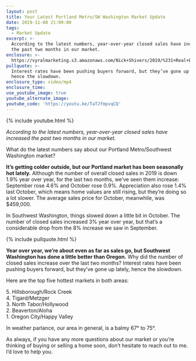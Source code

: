 ```yaml
---
layout: post
title: Your Latest Portland Metro/SW Washington Market Update
date: 2019-11-08 21:09:00
tags:
  - Market Update
excerpt: >-
  According to the latest numbers, year-over-year closed sales have increased
  the past two months in our market.
enclosure: >-
  https://vyralmarketing.s3.amazonaws.com/Nick+Shivers/2019/%231+Real+Estate+Team+in+the+Portland+Metro+_+SW+Washington+market+update.mp4
pullquote: >-
  Interest rates have been pushing buyers forward, but they’ve gone up lately,
  hence the slowdown.
enclosure_type: video/mp4
enclosure_time:
use_youtube_image: true
youtube_alternate_image:
youtube_code: 'https://youtu.be/TaTJfmpvqCQ'
---
```


{% include youtube.html %}

*According to the latest numbers, year-over-year closed sales have increased the past two months in our market.*

What do the latest numbers say about our Portland Metro/Southwest Washington market?

**It’s getting colder outside, but our Portland market has been seasonally hot lately.** Although the number of overall closed sales in 2019 is down 1.9% year over year, for the last two months, we’ve seen them increase: September rose 4.6% and October rose 0.9%. Appreciation also rose 1.4% last October, which means home values are still rising, but they’re doing so a lot slower. The average sales price for October, meanwhile, was $459,000.

In Southwest Washington, things slowed down a little bit in October. The number of closed sales increased 3% year over year, but that’s a considerable drop from the 8% increase we saw in September.

{% include pullquote.html %}

**Year over year, we’re about even as far as sales go, but Southwest Washington has done a little better than Oregon.** Why did the number of closed sales increase over the last two months? Interest rates have been pushing buyers forward, but they’ve gone up lately, hence the slowdown.&nbsp;

Here are the top five hottest markets in both areas:

5\. Hillsborough/Rock Creek<br>4\. Tigard/Metzger<br>3\. North Tabor/Hollywood<br>2\. Beaverton/Aloha<br>1\. Oregon City/Happy Valley&nbsp;

In weather parlance, our area in general, is a balmy 67&deg; to 75&deg;.

As always, if you have any more questions about our market or you’re thinking of buying or selling a home soon, don’t hesitate to reach out to me. I’d love to help you.